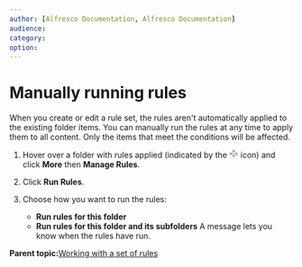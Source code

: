 ```yaml
---
author: [Alfresco Documentation, Alfresco Documentation]
audience: 
category: 
option: 
---
```


# Manually running rules

When you create or edit a rule set, the rules aren't automatically applied to the existing folder items. You can manually run the rules at any time to apply them to all content. Only the items that meet the conditions will be affected.

1.  Hover over a folder with rules applied \(indicated by the ![](../images/rules-icon.png) icon\) and click **More** then **Manage Rules**.

2.  Click **Run Rules**.

3.  Choose how you want to run the rules:

    -   **Run rules for this folder**
    -   **Run rules for this folder and its subfolders**
    A message lets you know when the rules have run.


**Parent topic:**[Working with a set of rules](../concepts/library-folder-rules-defined.md)

